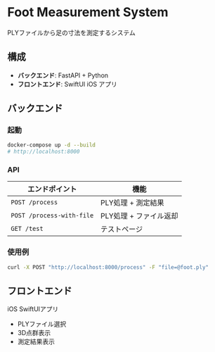 # Foot Measurement System

PLYファイルから足の寸法を測定するシステム

## 構成

- **バックエンド**: FastAPI + Python
- **フロントエンド**: SwiftUI iOS アプリ

## バックエンド

### 起動

```bash
docker-compose up -d --build
# http://localhost:8000
```

### API

| エンドポイント | 機能 |
|---|---|
| `POST /process` | PLY処理 + 測定結果 |
| `POST /process-with-file` | PLY処理 + ファイル返却 |
| `GET /test` | テストページ |

### 使用例

```bash
curl -X POST "http://localhost:8000/process" -F "file=@foot.ply"
```

## フロントエンド

iOS SwiftUIアプリ
- PLYファイル選択
- 3D点群表示
- 測定結果表示
